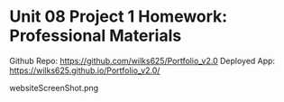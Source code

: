 # Unit 08 Project 1 Homework: Professional Materials


Github Repo: https://github.com/wilks625/Portfolio_v2.0
Deployed App: https://wilks625.github.io/Portfolio_v2.0/

websiteScreenShot.png